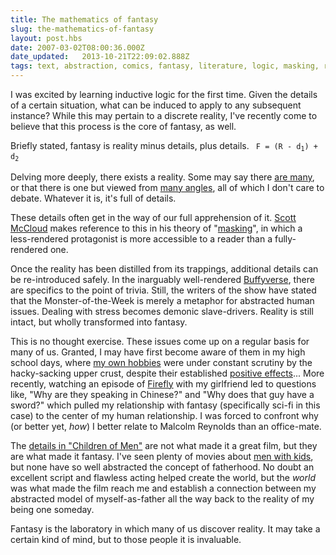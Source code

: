 ```yaml
---
title: The mathematics of fantasy
slug: the-mathematics-of-fantasy
layout: post.hbs
date: 2007-03-02T08:00:36.000Z
date_updated:   2013-10-21T22:09:02.888Z
tags: text, abstraction, comics, fantasy, literature, logic, masking, reality
---
```


I was excited by learning inductive logic for the first time. Given the details of a certain situation, what can be induced to apply to any subsequent instance? While this may pertain to a discrete reality, I've recently come to believe that this process is the core of fantasy, as well.<!--more-->

Briefly stated, fantasy is reality minus details, plus details.
<code> F = (R - d<sub>1</sub>) + d<sub>2</sub></code>

Delving more deeply, there exists a reality. Some may say there <a href="http://www.wisdomsdoor.com/rcbooks/catalog.htm" title="Hermes reprazent!">are many</a>, or that there is one but viewed from <a href="http://www.brainwashed.com/h3o/Dislocation/reality.html" title="My second favorite Berger">many angles</a>, all of which I don't care to debate. Whatever it is, it's full of details.

These details often get in the way of our full apprehension of it. <a href="http://www.scottmccloud.com/" title="ScottMcCloud.com">Scott McCloud</a> makes reference to this in his theory of "<a href="http://www.tcj.com/3_online/e_dean_120499.html" title="The Comics Journal's critique">masking</a>", in which a less-rendered protagonist is more accessible to a reader than a fully-rendered one.

Once the reality has been distilled from its trappings, additional details can be re-introduced safely. In the inarguably well-rendered <a href="http://www.nytimes.com/2007/02/25/books/review/Biersdorfer.t.html?ex=1330059600&en=2cfb388cd4455ce1&ei=5088&partner=rssnyt&emc=rss" title="NYTimes review of 'The Physics of the Buffyverse'">Buffyverse</a>, there are specifics to the point of trivia. Still, the writers of the show have stated that the Monster-of-the-Week is merely a metaphor for abstracted human issues. Dealing with stress becomes demonic slave-drivers. Reality is still intact, but wholly transformed into fantasy.

This is no thought exercise. These issues come up on a regular basis for many of us. Granted, I may have first become aware of them in my high school days, where <a href="http://www.sjgames.com/gurps/" title="GURPS at SJGames.com">my own hobbies</a> were under constant scrutiny by the hacky-sacking upper crust, despite their established <a href="http://www.theescapist.com/rpgpaper.htm#positive%20effects%20of%20gaming" title="Positive effects of gaming">positive effects</a>... More recently, watching an episode of <a href="http://www.serenitymovie.com/" title="Own it yet?">Firefly</a> with my girlfriend led to questions like, "Why are they speaking in Chinese?" and "Why does that guy have a sword?" which pulled my relationship with fantasy (specifically sci-fi in this case) to the center of my human relationship. I was forced to confront why (or better yet, <em>how</em>) I better relate to Malcolm Reynolds than an office-mate.

The <a href="http://www.foreignoffice.com/projekts/movies/movie_com.htm" title="ForeignOffice.com">details in "Children of Men"</a> are not what made it a great film, but they are what made it fantasy. I've seen plenty of movies about <a href="http://imdb.com/title/tt0085970/" title="Mr. Mom on IMDB">men with kids</a>, but none have so well abstracted the concept of fatherhood. No doubt an excellent script and flawless acting helped create the world, but the <em>world</em> was what made the film reach me and establish a connection between my abstracted model of myself-as-father all the way back to the reality of my being one someday.

Fantasy is the laboratory in which many of us discover reality. It may take a certain kind of mind, but to those people it is invaluable.
